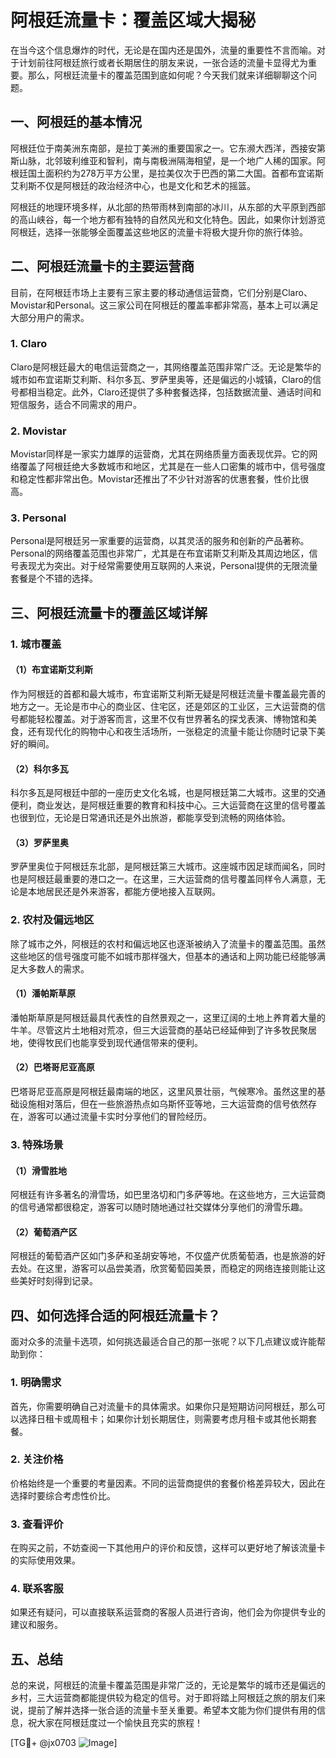 # 阿根廷流量卡：覆盖区域大揭秘

在当今这个信息爆炸的时代，无论是在国内还是国外，流量的重要性不言而喻。对于计划前往阿根廷旅行或者长期居住的朋友来说，一张合适的流量卡显得尤为重要。那么，阿根廷流量卡的覆盖范围到底如何呢？今天我们就来详细聊聊这个问题。

## 一、阿根廷的基本情况

阿根廷位于南美洲东南部，是拉丁美洲的重要国家之一。它东濒大西洋，西接安第斯山脉，北邻玻利维亚和智利，南与南极洲隔海相望，是一个地广人稀的国家。阿根廷国土面积约为278万平方公里，是拉美仅次于巴西的第二大国。首都布宜诺斯艾利斯不仅是阿根廷的政治经济中心，也是文化和艺术的摇篮。

阿根廷的地理环境多样，从北部的热带雨林到南部的冰川，从东部的大平原到西部的高山峡谷，每一个地方都有独特的自然风光和文化特色。因此，如果你计划游览阿根廷，选择一张能够全面覆盖这些地区的流量卡将极大提升你的旅行体验。

## 二、阿根廷流量卡的主要运营商

目前，在阿根廷市场上主要有三家主要的移动通信运营商，它们分别是Claro、Movistar和Personal。这三家公司在阿根廷的覆盖率都非常高，基本上可以满足大部分用户的需求。

### 1. Claro

Claro是阿根廷最大的电信运营商之一，其网络覆盖范围非常广泛。无论是繁华的城市如布宜诺斯艾利斯、科尔多瓦、罗萨里奥等，还是偏远的小城镇，Claro的信号都相当稳定。此外，Claro还提供了多种套餐选择，包括数据流量、通话时间和短信服务，适合不同需求的用户。

### 2. Movistar

Movistar同样是一家实力雄厚的运营商，尤其在网络质量方面表现优异。它的网络覆盖了阿根廷绝大多数城市和地区，尤其是在一些人口密集的城市中，信号强度和稳定性都非常出色。Movistar还推出了不少针对游客的优惠套餐，性价比很高。

### 3. Personal

Personal是阿根廷另一家重要的运营商，以其灵活的服务和创新的产品著称。Personal的网络覆盖范围也非常广，尤其是在布宜诺斯艾利斯及其周边地区，信号表现尤为突出。对于经常需要使用互联网的人来说，Personal提供的无限流量套餐是个不错的选择。

## 三、阿根廷流量卡的覆盖区域详解

### 1. 城市覆盖

#### （1）布宜诺斯艾利斯

作为阿根廷的首都和最大城市，布宜诺斯艾利斯无疑是阿根廷流量卡覆盖最完善的地方之一。无论是市中心的商业区、住宅区，还是郊区的工业区，三大运营商的信号都能轻松覆盖。对于游客而言，这里不仅有世界著名的探戈表演、博物馆和美食，还有现代化的购物中心和夜生活场所，一张稳定的流量卡能让你随时记录下美好的瞬间。

#### （2）科尔多瓦

科尔多瓦是阿根廷中部的一座历史文化名城，也是阿根廷第二大城市。这里的交通便利，商业发达，是阿根廷重要的教育和科技中心。三大运营商在这里的信号覆盖也很到位，无论是日常通讯还是外出旅游，都能享受到流畅的网络体验。

#### （3）罗萨里奥

罗萨里奥位于阿根廷东北部，是阿根廷第三大城市。这座城市因足球而闻名，同时也是阿根廷最重要的港口之一。在这里，三大运营商的信号覆盖同样令人满意，无论是本地居民还是外来游客，都能方便地接入互联网。

### 2. 农村及偏远地区

除了城市之外，阿根廷的农村和偏远地区也逐渐被纳入了流量卡的覆盖范围。虽然这些地区的信号强度可能不如城市那样强大，但基本的通话和上网功能已经能够满足大多数人的需求。

#### （1）潘帕斯草原

潘帕斯草原是阿根廷最具代表性的自然景观之一，这里辽阔的土地上养育着大量的牛羊。尽管这片土地相对荒凉，但三大运营商的基站已经延伸到了许多牧民聚居地，使得牧民们也能享受到现代通信带来的便利。

#### （2）巴塔哥尼亚高原

巴塔哥尼亚高原是阿根廷最南端的地区，这里风景壮丽，气候寒冷。虽然这里的基础设施相对落后，但在一些旅游热点如乌斯怀亚等地，三大运营商的信号依然存在，游客可以通过流量卡实时分享他们的冒险经历。

### 3. 特殊场景

#### （1）滑雪胜地

阿根廷有许多著名的滑雪场，如巴里洛切和门多萨等地。在这些地方，三大运营商的信号通常都很稳定，游客可以随时随地通过社交媒体分享他们的滑雪乐趣。

#### （2）葡萄酒产区

阿根廷的葡萄酒产区如门多萨和圣胡安等地，不仅盛产优质葡萄酒，也是旅游的好去处。在这里，游客可以品尝美酒，欣赏葡萄园美景，而稳定的网络连接则能让这些美好时刻得到记录。

## 四、如何选择合适的阿根廷流量卡？

面对众多的流量卡选项，如何挑选最适合自己的那一张呢？以下几点建议或许能帮助到你：

### 1. 明确需求

首先，你需要明确自己对流量卡的具体需求。如果你只是短期访问阿根廷，那么可以选择日租卡或周租卡；如果你计划长期居住，则需要考虑月租卡或其他长期套餐。

### 2. 关注价格

价格始终是一个重要的考量因素。不同的运营商提供的套餐价格差异较大，因此在选择时要综合考虑性价比。

### 3. 查看评价

在购买之前，不妨查阅一下其他用户的评价和反馈，这样可以更好地了解该流量卡的实际使用效果。

### 4. 联系客服

如果还有疑问，可以直接联系运营商的客服人员进行咨询，他们会为你提供专业的建议和服务。

## 五、总结

总的来说，阿根廷的流量卡覆盖范围是非常广泛的，无论是繁华的城市还是偏远的乡村，三大运营商都能提供较为稳定的信号。对于即将踏上阿根廷之旅的朋友们来说，提前了解并选择一张合适的流量卡至关重要。希望本文能为你们提供有用的信息，祝大家在阿根廷度过一个愉快且充实的旅程！

[TG💪+ @jx0703 ![Image](https://github.com/user-attachments/assets/dbca1d08-cadb-493c-b0ec-ad6f7a83f270)]